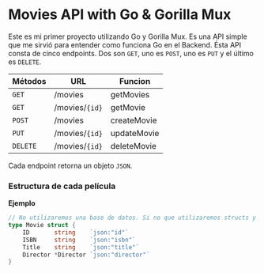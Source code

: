 # Movies API with Go & Gorilla Mux
Este es mi primer proyecto utilizando Go y Gorilla Mux. Es una API simple que me sirvió para entender como funciona Go en el Backend.
Ésta API consta de cinco endpoints. Dos son `GET`, uno es `POST`, uno es `PUT` y el último es `DELETE`. 

| Métodos | URL | Funcion |
| -------- | ------- | --------------- |
| `GET` | /movies | getMovies |
| `GET` | /movies/`{id}` | getMovie |
| `POST` | /movies | createMovie |
| `PUT` | /movies/`{id}` | updateMovie |
| `DELETE` | /movies/`{id}` | deleteMovie |

Cada endpoint retorna un objeto `JSON`.

### Estructura de cada película
**Ejemplo**

```go
// No utilizaremos una base de datos. Si no que utilizaremos structs y slices
type Movie struct {
	ID       string    `json:"id"`
	ISBN     string    `json:"isbn"`
	Title    string    `json:"title"`
	Director *Director `json:"director"`
}
```
